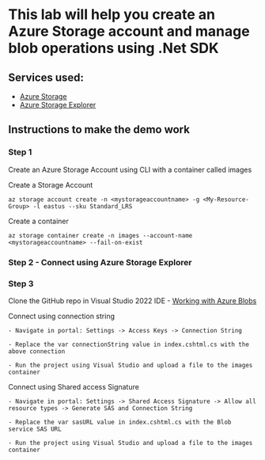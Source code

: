 ﻿# This lab will help you create an Azure Storage account and manage blob operations using .Net SDK 

## Services used:

- [Azure Storage](https://azure.microsoft.com/en-us/products/category/storage/)
- [Azure Storage Explorer](https://azure.microsoft.com/en-us/products/storage/storage-explorer/)

## Instructions to make the demo work

### Step 1 
Create an Azure Storage Account using CLI with a container called images

Create a Storage Account
```
az storage account create -n <mystorageaccountname> -g <My-Resource-Group> -l eastus --sku Standard_LRS
```
Create a container
```
az storage container create -n images --account-name <mystorageaccountname> --fail-on-exist 
```

### Step 2 - Connect using Azure Storage Explorer

### Step 3
Clone the GitHub repo in Visual Studio 2022 IDE - [Working with Azure Blobs](https://github.com/Developing-Scalable-Apps-using-Azure/Working-with-Azure-Blobs.git)

Connect using connection string 
```
- Navigate in portal: Settings -> Access Keys -> Connection String

- Replace the var connectionString value in index.cshtml.cs with the above connection 

- Run the project using Visual Studio and upload a file to the images container
```


Connect using Shared access Signature 
```
- Navigate in portal: Settings -> Shared Access Signature -> Allow all resource types -> Generate SAS and Connection String

- Replace the var sasURL value in index.cshtml.cs with the Blob service SAS URL

- Run the project using Visual Studio and upload a file to the images container
```

